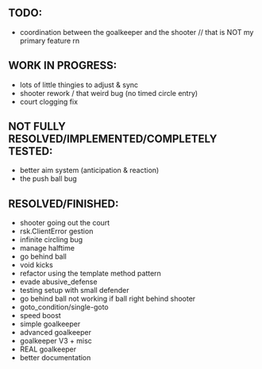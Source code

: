 ## TODO:
- coordination between the goalkeeper and the shooter // that is NOT my primary feature rn 


## WORK IN PROGRESS:
- lots of little thingies to adjust & sync
- shooter rework / that weird bug (no timed circle entry)
- court clogging fix

## NOT FULLY RESOLVED/IMPLEMENTED/COMPLETELY TESTED:
- better aim system (anticipation & reaction)
- the push ball bug

## RESOLVED/FINISHED:
- shooter going out the court
- rsk.ClientError gestion
- infinite circling bug
- manage halftime
- go behind ball
- void kicks
- refactor using the template method pattern
- evade abusive_defense
- testing setup with small defender
- go behind ball not working if ball right behind shooter
- goto_condition/single-goto
- speed boost
- simple goalkeeper
- advanced goalkeeper
- goalkeeper V3 + misc
- REAL goalkeeper
- better documentation